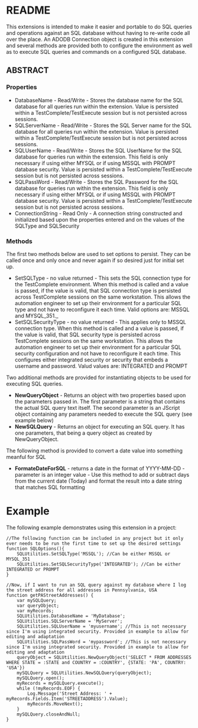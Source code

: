 # README #

This extensions is intended to make it easier and portable to do SQL queries and operations against an SQL database without having to re-write code all over the place.  An ADODB Connection object is created in this extension and several methods are provided both to configure the environment as well as to execute SQL queries and commands on a configured SQL database.

## ABSTRACT ##

### Properties ###

* DatabaseName - Read/Write - Stores the database name for the SQL database for all queries run within the extension. Value is persisted within a TestComplete/TestExecute session but is not persisted across sessions.
* SQLServerName - Read/Write - Stores the SQL Server name for the SQL database for all queries run within the extension. Value is persisted within a TestComplete/TestExecute session but is not persisted across sessions.
* SQLUserName - Read/Write - Stores the SQL UserName for the SQL database for queries run within the extension. This field is only necessary if using either MYSQL or if using MSSQL with PROMPT database security. Value is persisted within a TestComplete/TestExecute session but is not persisted across sessions.
* SQLPassWord - Read/Write - Stores the SQL Password for the SQL database for queries run within the extension. This field is only necessary if using either MYSQL or if using MSSQL with PROMPT database security. Value is persisted within a TestComplete/TestExecute session but is not persisted across sessions.
* ConnectionString - Read Only - A connection string constructed and initialized based upon the properties entered and on the values of the SQLType and SQLSecurity

### Methods ###

The first two methods below are used to set options to persist. They can be called once and only once and never again if so desired just for initial set up.

* SetSQLType - no value returned - This sets the SQL connection type for the TestComplete environment. When this method is called and a value is passed, if the value is valid, that SQL connection type is persisted across TestComplete sessions on the same workstation. This allows the automation engineer to set up their environment for a particular SQL type and not have to reconfigure it each time.  Valid options are: MSSQL and MYSQL_351._
* SetSQLSecurityType - no value returned - This applies only to MSSQL connection type. When this method is called and a value is passed, if the value is valid, that SQL security type is persisted across TestComplete sessions on the same workstation. This allows the automation engineer to set up their environment for a particular SQL security configuration and not have to reconfigure it each time. This configures either integrated security or security that embeds a username and password. Valud values are: INTEGRATED and PROMPT

Two additional methods are provided for instantiating objects to be used for executing SQL queries.

* **NewQueryObject** - Returns an object with two properties based upon the parameters passed in. The first parameter is a string that contains the actual SQL query text itself. The second parameter is an JScript object containing any parameters needed to execute the SQL query (see example below)
* **NewSQLQuery** - Returns an object for executing an SQL query. It has one parameters, that being a query object as created by NewQueryObject.

The following method is provided to convert a date value into something meanful for SQL

* **FormateDateForSQL** - returns a date in the format of YYYY-MM-DD - parameter is an integer value - Use this method to add or subtract days from the current date (Today) and format the result into a date string that matches SQL formatting

# Example #

The following example demonstrates using this extension in a project:

```
//The following function can be included in any project but it only ever needs to be run the first time to set up the desired settings
function SQLOptions(){
    SQLUtilities.SetSQLType('MSSQL'); //Can be either MSSQL or MYSQL_351
	SQLUtilities.SetSQLSecurityType('INTEGRATED'); //Can be either INTEGRATED or PROMPT
}

//Now, if I want to run an SQL query against my database where I log the street address for all addresses in Pennsylvania, USA
function getPAStreetAddresses() {
    var mySQLQuery;
    var queryObject;
	var myRecords;
    SQLUtilities.DatabaseName = 'MyDatabase';
	SQLUtilities.SQLServerName = 'MyServer';
	SQLUtilities.SQLUserName = 'myusername'; //This is not necessary since I'm using integrated security. Provided in example to allow for editing and adaptation
	SQLUtilities.SQLPassWord = 'mypassword'; //This is not necessary since I'm using integrated security. Provided in example to allow for editing and adaptation
    queryObject = SQLUtilities.NewQueryObject('SELECT * FROM ADDRESSES WHERE STATE = :STATE and COUNTRY = :COUNTRY', {STATE: 'PA', COUNTRY: 'USA'})
	mySQLQuery = SQLUtilities.NewSQLQuery(queryObject);
	mySQLQuery.open();
	myRecords = mySQLQuery.execute();
	while (!myRecords.EOF) {
	    Log.Message('Street Address: ' + myRecords.Fields.Item('STREETADDRESS').Value);
		myRecords.MoveNext();
	}
	mySQLQuery.closeAndNull;
}
```

